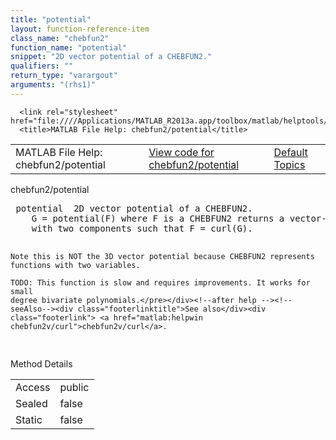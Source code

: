 ```yaml
---
title: "potential"
layout: function-reference-item
class_name: "chebfun2"
function_name: "potential"
snippet: "2D vector potential of a CHEBFUN2."
qualifiers: ""
return_type: "varargout"
arguments: "(rhs1)"
---
```


<html>
   <head>
      <meta http-equiv="Content-Type" content="text/html; charset=utf-8">
   
      <link rel="stylesheet" href="file:////Applications/MATLAB_R2013a.app/toolbox/matlab/helptools/private/helpwin.css">
      <title>MATLAB File Help: chebfun2/potential</title>
   </head>
   <body>
      <!--Single-page help-->
      <table border="0" cellspacing="0" width="100%">
         <tr class="subheader">
            <td class="headertitle">MATLAB File Help: chebfun2/potential</td>
            <td class="subheader-left"><a href="matlab:edit chebfun2/potential">View code for chebfun2/potential</a></td>
            <td class="subheader-right"><a href="matlab:helpwin">Default Topics</a></td>
         </tr>
      </table>
      <div class="title">chebfun2/potential</div>
      <div class="helptext"><pre><!--helptext --> <span class="helptopic">potential</span>  2D vector potential of a CHEBFUN2.
    G = <span class="helptopic">potential</span>(F) where F is a CHEBFUN2 returns a vector-valued CHEBFUN2V
    with two components such that F = curl(G).
  
    Note this is NOT the 3D vector potential because CHEBFUN2 represents
    functions with two variables.
 
    TODO: This function is slow and requires improvements. It works for small
    degree bivariate polynomials.</pre></div><!--after help --><!--seeAlso--><div class="footerlinktitle">See also</div><div class="footerlink"> <a href="matlab:helpwin chebfun2v/curl">chebfun2v/curl</a>.
</div>
      <!--Method-->
      <div class="sectiontitle">Method Details</div>
      <table class="class-details">
         <tr>
            <td class="class-detail-label">Access</td>
            <td>public</td>
         </tr>
         <tr>
            <td class="class-detail-label">Sealed</td>
            <td>false</td>
         </tr>
         <tr>
            <td class="class-detail-label">Static</td>
            <td>false</td>
         </tr>
      </table>
   </body>
</html>

